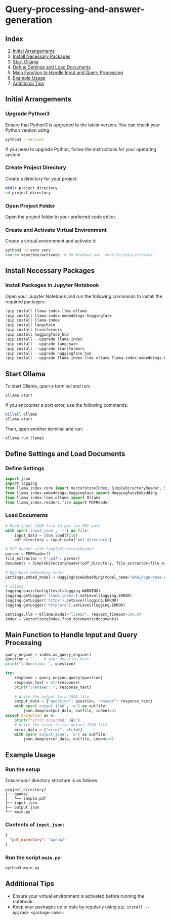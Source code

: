 # Query-processing-and-answer-generation

## Index
1. [Initial Arrangements](#initial-arrangements)
2. [Install Necessary Packages](#install-necessary-packages)
3. [Start Ollama](#start-ollama)
4. [Define Settings and Load Documents](#define-settings-and-load-documents)
5. [Main Function to Handle Input and Query Processing](#main-function-to-handle-input-and-query-processing)
6. [Example Usage](#example-usage)
7. [Additional Tips](#additional-tips)

## Initial Arrangements

### Upgrade Python3
Ensure that Python3 is upgraded to the latest version. You can check your Python version using:

```bash
python3 --version
```

If you need to upgrade Python, follow the instructions for your operating system.

### Create Project Directory
Create a directory for your project:

```bash
mkdir project_directory
cd project_directory
```

### Open Project Folder
Open the project folder in your preferred code editor.

### Create and Activate Virtual Environment
Create a virtual environment and activate it:

```bash
python3 -m venv venv
source venv/bin/activate  # On Windows use `venv\Scripts\activate`
```

## Install Necessary Packages

### Install Packages in Jupyter Notebook
Open your Jupyter Notebook and run the following commands to install the required packages:

```python
!pip install llama-index-llms-ollama
!pip install llama-index-embeddings-huggingface
!pip install llama-index
!pip install langchain
!pip install transformers
!pip install huggingface_hub
!pip install --upgrade llama-index
!pip install --upgrade langchain
!pip install --upgrade transformers
!pip install --upgrade huggingface_hub
!pip install --upgrade llama-index-llms-ollama llama-index-embeddings-huggingface
```

## Start Ollama
To start Ollama, open a terminal and run:

```bash
ollama start
```

If you encounter a port error, use the following commands:

```bash
killall ollama
ollama start
```

Then, open another terminal and run:

```bash
ollama run llama3
```

## Define Settings and Load Documents

### Define Settings

```python
import json
import logging
from llama_index.core import VectorStoreIndex, SimpleDirectoryReader, Settings
from llama_index.embeddings.huggingface import HuggingFaceEmbedding
from llama_index.llms.ollama import Ollama
from llama_index.readers.file import PDFReader
```

### Load Documents

```python
# Read input JSON file to get the PDF path
with open('input.json', 'r') as file:
    input_data = json.load(file)
    pdf_directory = input_data['pdf_directory']

# PDF Reader with SimpleDirectoryReader
parser = PDFReader()
file_extractor = {".pdf": parser}
documents = SimpleDirectoryReader(pdf_directory, file_extractor=file_extractor).load_data()

# bge-base embedding model
Settings.embed_model = HuggingFaceEmbedding(model_name="BAAI/bge-base-en-v1.5")

# ollama
logging.basicConfig(level=logging.WARNING)
logging.getLogger('llama_index').setLevel(logging.ERROR)
logging.getLogger('httpx').setLevel(logging.ERROR)
logging.getLogger('httpcore').setLevel(logging.ERROR)

Settings.llm = Ollama(model="llama3", request_timeout=360.0)
index = VectorStoreIndex.from_documents(documents)
```

## Main Function to Handle Input and Query Processing

```python
query_engine = index.as_query_engine()
question = ""    # your question here
print("\nQuestion: ", question)

try:
    response = query_engine.query(question)
    response_text = str(response)
    print("\nAnswer: ", response_text)
    
    # Write the output to a JSON file
    output_data = {"question": question, "answer": response_text}
    with open('output.json', 'w') as outfile:
        json.dump(output_data, outfile, indent=4)
except Exception as e:
    print(f"Error occurred: {e}")
    # Write the error to the output JSON file
    error_data = {"error": str(e)}
    with open('output.json', 'w') as outfile:
        json.dump(error_data, outfile, indent=4)
```

## Example Usage

### Run the setup
Ensure your directory structure is as follows:

```
project_directory/
├── qanda/
│   └── sample.pdf
├── input.json
├── output.json
└── main.py
```

### Contents of `input.json`:
```json
{
  "pdf_directory": "qanda/"
}
```

### Run the script `main.py`:
```bash
python3 main.py
```

## Additional Tips
- Ensure your virtual environment is activated before running the notebook.
- Keep your packages up to date by regularly using `pip install --upgrade <package-name>`.
